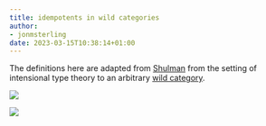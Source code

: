 ```yaml
---
title: idempotents in wild categories
author:
- jonmsterling
date: 2023-03-15T10:38:14+01:00
---
```


The definitions here are adapted from [Shulman](shulman-2016) from the setting of intensional type theory to an arbitrary [wild category](jms-0037).

![](jms-003L)

![](jms-003M)
